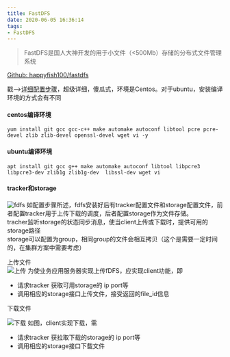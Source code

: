 ```yaml
---
title: FastDFS
date: 2020-06-05 16:36:14
tags:
- FastDFS
---
```

> FastDFS是国人大神开发的用于小文件（<500Mb）存储的分布式文件管理系统

[Github: happyfish100/fastdfs](https://github.com/happyfish100/fastdfs)

戳-->[详细配置步骤](https://github.com/happyfish100/fastdfs/wiki)，超级详细，傻瓜式，环境是Centos。对于ubuntu，安装编译环境的方式会有不同
#### centos编译环境
```
yum install git gcc gcc-c++ make automake autoconf libtool pcre pcre-devel zlib zlib-devel openssl-devel wget vi -y

```
#### ubuntu编译环境
```
apt install git gcc g++ make automake autoconf libtool libpcre3 libpcre3-dev zlib1g zlib1g-dev  libssl-dev wget vi
```
#### tracker和storage
![fdfs](https://tvax4.sinaimg.cn/large/a60edd42gy1gfip5ah0saj20f70dln0y.jpg)
如配置步骤所述，fdfs安装好后有tracker配置文件和storage配置文件，前者配置tracker用于上传下载的调度，后者配置storage作为文件存储。<br>
tracher监听storage的状态同步消息，使当client上传或下载时，提供可用的storage路径<br>
storage可以配置为group，相同group的文件会相互拷贝（这个是需要一定时间的，在集群方案中需要考虑）<br>

上传文件<br>
![上传](https://tva1.sinaimg.cn/large/a60edd42gy1gfirk6itslj20td0ey75n.jpg)
为使业务应用服务器实现上传fDFS，应实现client功能，即
+ 请求tracker 获取可用storage的 ip port等
+ 调用相应的storage接口上传文件，接受返回的file_id信息

下载文件<br>

![下载](https://tvax1.sinaimg.cn/large/a60edd42gy1gfirmkezk3j20mw0akjug.jpg)
如图，client实现下载，需
+ 请求tracker 获拉取下载的storage的 ip port等
+ 调用相应的storage接口下载文件